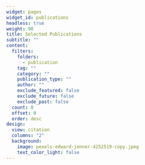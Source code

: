 ```yaml
---
widget: pages
widget_id: publications
headless: true
weight: 90
title: Selected Publications
subtitle: ""
content:
  filters:
    folders:
      - publication
    tag: ""
    category: ""
    publication_type: ""
    author: ""
    exclude_featured: false
    exclude_future: false
    exclude_past: false
  count: 0
  offset: 0
  order: desc
design:
  view: citation
  columns: "2"
  background:
    image: pexels-edward-jenner-4252519-copy.jpeg
    text_color_light: false
---
```

